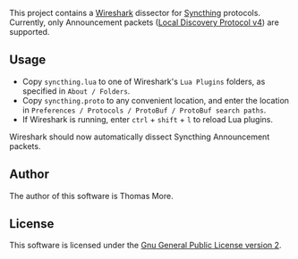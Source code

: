 This project contains a [Wireshark](https://www.wireshark.org/) dissector for [Syncthing](https://syncthing.net/) protocols. Currently, only Announcement packets ([Local Discovery Protocol v4](https://docs.syncthing.net/specs/localdisco-v4.html)) are supported.

## Usage

 * Copy `syncthing.lua` to one of Wireshark's `Lua Plugins` folders, as specified in `About / Folders`.
 * Copy `syncthing.proto` to any convenient location, and enter the location in `Preferences / Protocols / ProtoBuf / ProtoBuf search paths`.
 * If Wireshark is running, enter `ctrl` + `shift` + `l` to reload Lua plugins.
 
Wireshark should now automatically dissect Syncthing Announcement packets.
 
## Author

The author of this software is Thomas More.

## License

This software is licensed under the [Gnu General Public License version 2](https://www.gnu.org/licenses/gpl-2.0.html).
